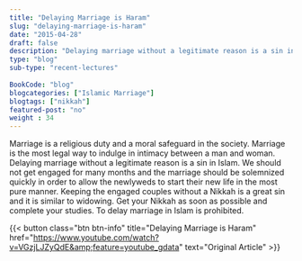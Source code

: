 ```yaml
--- 
title: "Delaying Marriage is Haram" 
slug: "delaying-marriage-is-haram"
date: "2015-04-28" 
draft: false 
description: "Delaying marriage without a legitimate reason is a sin in Islam." 
type: "blog"
sub-type: "recent-lectures" 
 
BookCode: "blog"
blogcategories: ["Islamic Marriage"]
blogtags: ["nikkah"]
featured-post: "no"
weight : 34 
---  
```

 Marriage is a religious duty and a moral safeguard in the society. Marriage is the most legal way to indulge in intimacy between a man and woman. Delaying marriage without a legitimate reason is a sin in Islam. We should not get engaged for many months and the marriage should be solemnized quickly in order to allow the newlyweds to start their new life in the most pure manner. Keeping the engaged couples without a Nikkah is a great sin and it is similar to widowing. Get your Nikkah as soon as possible and complete your studies. To delay marriage in Islam is prohibited.

{{< button class="btn btn-info" title="Delaying Marriage is Haram" href="https://www.youtube.com/watch?v=VGzjLJZyQdE&amp;feature=youtube_gdata" text="Original Article" >}}
